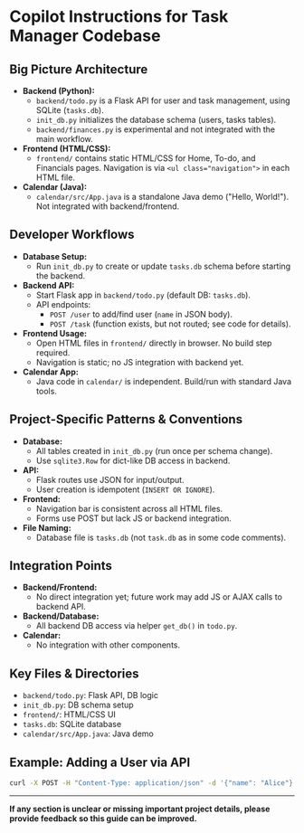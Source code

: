 # Copilot Instructions for Task Manager Codebase

## Big Picture Architecture
- **Backend (Python):**
  - `backend/todo.py` is a Flask API for user and task management, using SQLite (`tasks.db`).
  - `init_db.py` initializes the database schema (users, tasks tables).
  - `backend/finances.py` is experimental and not integrated with the main workflow.
- **Frontend (HTML/CSS):**
  - `frontend/` contains static HTML/CSS for Home, To-do, and Financials pages. Navigation is via `<ul class="navigation">` in each HTML file.
- **Calendar (Java):**
  - `calendar/src/App.java` is a standalone Java demo ("Hello, World!"). Not integrated with backend/frontend.

## Developer Workflows
- **Database Setup:**
  - Run `init_db.py` to create or update `tasks.db` schema before starting the backend.
- **Backend API:**
  - Start Flask app in `backend/todo.py` (default DB: `tasks.db`).
  - API endpoints:
    - `POST /user` to add/find user (`name` in JSON body).
    - `POST /task` (function exists, but not routed; see code for details).
- **Frontend Usage:**
  - Open HTML files in `frontend/` directly in browser. No build step required.
  - Navigation is static; no JS integration with backend yet.
- **Calendar App:**
  - Java code in `calendar/` is independent. Build/run with standard Java tools.

## Project-Specific Patterns & Conventions
- **Database:**
  - All tables created in `init_db.py` (run once per schema change).
  - Use `sqlite3.Row` for dict-like DB access in backend.
- **API:**
  - Flask routes use JSON for input/output.
  - User creation is idempotent (`INSERT OR IGNORE`).
- **Frontend:**
  - Navigation bar is consistent across all HTML files.
  - Forms use POST but lack JS or backend integration.
- **File Naming:**
  - Database file is `tasks.db` (not `task.db` as in some code comments).

## Integration Points
- **Backend/Frontend:**
  - No direct integration yet; future work may add JS or AJAX calls to backend API.
- **Backend/Database:**
  - All backend DB access via helper `get_db()` in `todo.py`.
- **Calendar:**
  - No integration with other components.

## Key Files & Directories
- `backend/todo.py`: Flask API, DB logic
- `init_db.py`: DB schema setup
- `frontend/`: HTML/CSS UI
- `tasks.db`: SQLite database
- `calendar/src/App.java`: Java demo

## Example: Adding a User via API
```bash
curl -X POST -H "Content-Type: application/json" -d '{"name": "Alice"}' http://localhost:5000/user
```

---

**If any section is unclear or missing important project details, please provide feedback so this guide can be improved.**

